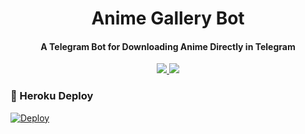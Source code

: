 
<h1 align="center"><b>Anime Gallery Bot</b></h1>

<h4 align="center">A Telegram Bot for Downloading Anime Directly in Telegram</h4>

<p align='center'>
  <a href="https://www.python.org/" alt="made-with-python"> <img src="https://img.shields.io/badge/Made%20with-Python-00ead3.svg?style=flat-square&logo=python&logoColor=fb3640&color=00ead3" /> </a>
  <a href="https://github.com/dakshkohli23/Anime_Gallery_Bot/" alt="Maintenance"> <img src="https://img.shields.io/badge/Maintained%3F-Yes-green.svg?style=flat-square&logo=serverless&logoColor=fb3640&color=00ead3" /> </a>
</p>

### 🚀 Heroku Deploy

[![Deploy](https://www.herokucdn.com/deploy/button.svg)](https://heroku.com/deploy?template=https://github.com/dakshkohli23/Anime_Gallery_Bot)
